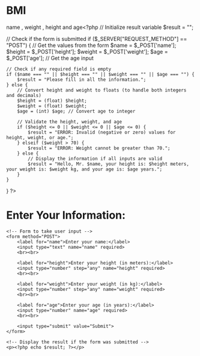 # BMI
name , weight , height and age<?php
// Initialize result variable
$result = "";

// Check if the form is submitted
if ($_SERVER["REQUEST_METHOD"] == "POST") {
    // Get the values from the form
    $name = $_POST['name'];
    $height = $_POST['height'];
    $weight = $_POST['weight'];
    $age = $_POST['age']; // Get the age input

    // Check if any required field is empty
    if ($name === "" || $height === "" || $weight === "" || $age === "") {
        $result = "Please fill in all the information.";
    } else {
        // Convert height and weight to floats (to handle both integers and decimals)
        $height = (float) $height;
        $weight = (float) $weight;
        $age = (int) $age; // Convert age to integer

        // Validate the height, weight, and age
        if ($height <= 0 || $weight <= 0 || $age <= 0) {
            $result = "ERROR: Invalid (negative or zero) values for height, weight, or age.";
        } elseif ($weight > 70) {
            $result = "ERROR: Weight cannot be greater than 70.";
        } else {
            // Display the information if all inputs are valid
            $result = "Hello, Mr. $name, your height is: $height meters, your weight is: $weight kg, and your age is: $age years.";
        }
    }
}
?>

<!DOCTYPE html>
<html lang="en">
<head>
    <meta charset="UTF-8">
    <meta name="viewport" content="width=device-width, initial-scale=1.0">
    <title>Find Name, Height, Weight, and Age</title>
</head>
<body>
    <h1>Enter Your Information:</h1>
    
    <!-- Form to take user input -->
    <form method="POST">
        <label for="name">Enter your name:</label>
        <input type="text" name="name" required>
        <br><br>
        
        <label for="height">Enter your height (in meters):</label>
        <input type="number" step="any" name="height" required>
        <br><br>

        <label for="weight">Enter your weight (in kg):</label>
        <input type="number" step="any" name="weight" required>
        <br><br>

        <label for="age">Enter your age (in years):</label>
        <input type="number" name="age" required>
        <br><br>

        <input type="submit" value="Submit">
    </form>

    <!-- Display the result if the form was submitted -->
    <p><?php echo $result; ?></p>
</body>
</html>
